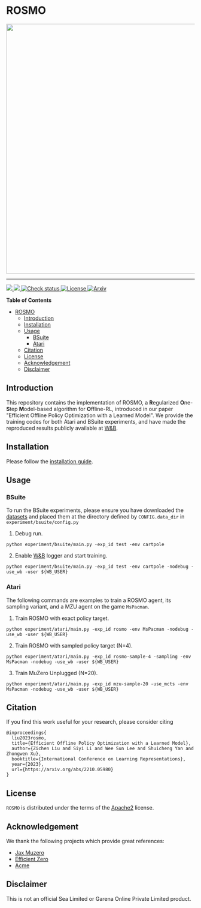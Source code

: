 # ROSMO

<div align="center">
  <a href="https://github.com/sail-sg/rosmo"><img width="666px" height="auto" src="https://user-images.githubusercontent.com/38581401/195265951-954e503e-7c6a-4670-a89b-18bceda0fcdc.png"></a>
</div>

-----

<a href="https://github.com/PyCQA/pylint">
<img src="https://img.shields.io/badge/linting-pylint-yellowgreen">
</a>
<a href="https://github.com/python/mypy">
<img src="https://img.shields.io/badge/%20type_checker-mypy-%231674b1?style=flat">
</a>
<a href="https://github.com/sail-sg/rosmo/actions">
<img src="https://github.com/sail-sg/rosmo/actions/workflows/check.yml/badge.svg?branch=main" alt="Check status">
</a>
<a href="https://github.com/sail-sg/rosmo/blob/main/LICENSE">
<img src="https://img.shields.io/github/license/sail-sg/rosmo" alt="License">
<a href="https://arxiv.org/abs/2210.05980">
<img src="https://img.shields.io/badge/arXiv-2210.05980-b31b1b.svg" alt="Arxiv">
</a>
</p>

**Table of Contents**

- [ROSMO](#rosmo)
  - [Introduction](#introduction)
  - [Installation](#installation)
  - [Usage](#usage)
    - [BSuite](#bsuite)
    - [Atari](#atari)
  - [Citation](#citation)
  - [License](#license)
  - [Acknowledgement](#acknowledgement)
  - [Disclaimer](#disclaimer)

## Introduction

This repository contains the implementation of ROSMO, a **R**egularized **O**ne-**S**tep **M**odel-based algorithm for **O**ffline-RL, introduced in our paper "Efficient Offline Policy Optimization with a Learned Model". We provide the training codes for both Atari and BSuite experiments, and have made the reproduced results publicly available at [W&B](https://wandb.ai/lkevinzc/rosmo).

## Installation
Please follow the [installation guide](INSTALL.md).

## Usage
### BSuite

To run the BSuite experiments, please ensure you have downloaded the [datasets](https://drive.google.com/file/d/1FWexoOphUgBaWTWtY9VR43N90z9A6FvP/view?usp=sharing) and placed them at the directory defined by `CONFIG.data_dir` in `experiment/bsuite/config.py`
1. Debug run.
```console
python experiment/bsuite/main.py -exp_id test -env cartpole
```
2. Enable [W&B](https://wandb.ai/site) logger and start training.
```console
python experiment/bsuite/main.py -exp_id test -env cartpole -nodebug -use_wb -user ${WB_USER}
```

### Atari

The following commands are examples to train a ROSMO agent, its sampling variant, and a MZU agent on the game `MsPacman`.

1. Train ROSMO with exact policy target.
```console
python experiment/atari/main.py -exp_id rosmo -env MsPacman -nodebug -use_wb -user ${WB_USER}
```
2. Train ROSMO with sampled policy target (N=4).
```console
python experiment/atari/main.py -exp_id rosmo-sample-4 -sampling -env MsPacman -nodebug -use_wb -user ${WB_USER}
```
3. Train MuZero Unplugged (N=20).
```console
python experiment/atari/main.py -exp_id mzu-sample-20 -use_mcts -env MsPacman -nodebug -use_wb -user ${WB_USER}
```

## Citation

If you find this work useful for your research, please consider citing
```
@inproceedings{
  liu2023rosmo,
  title={Efficient Offline Policy Optimization with a Learned Model},
  author={Zichen Liu and Siyi Li and Wee Sun Lee and Shuicheng Yan and Zhongwen Xu},
  booktitle={International Conference on Learning Representations},
  year={2023},
  url={https://arxiv.org/abs/2210.05980}
}
```

## License

`ROSMO` is distributed under the terms of the [Apache2](https://www.apache.org/licenses/LICENSE-2.0) license.

## Acknowledgement

We thank the following projects which provide great references:

* [Jax Muzero](https://github.com/Hwhitetooth/jax_muzero)
* [Efficient Zero](https://github.com/YeWR/EfficientZero)
* [Acme](https://github.com/deepmind/acme)

## Disclaimer

This is not an official Sea Limited or Garena Online Private Limited product.
